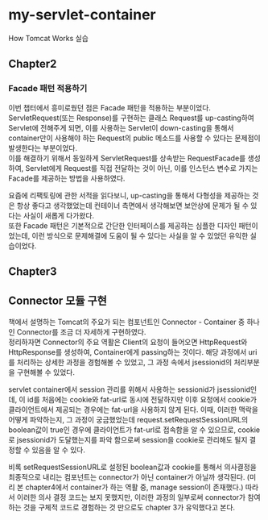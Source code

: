 # my-servlet-container
How Tomcat Works 실습

## Chapter2

### Facade 패턴 적용하기  
  
이번 챕터에서 흥미로웠던 점은 Facade 패턴을 적용하는 부분이었다.  
ServletRequest(또는 Response)를 구현하는 클래스 Request를 up-casting하여 Servlet에 전해주게 되면,
이를 사용하는 Servlet이 down-casting을 통해서 container만이 사용해야 하는 Request의 public 메소드를 사용할 수 있다는 문제점이 
발생한다는 부분이었다.  
이를 해결하기 위해서 동일하게 ServletRequest를 상속받는 RequestFacade를 생성하여, Servlet에게 Request를 직접 전달하는 것이 아닌,
이를 인스턴스 변수로 가지는 Facade를 제공하는 방법을 사용하였다.  
  
요즘에 리팩토링에 관한 서적을 읽다보니, up-casting을 통해서 다형성을 제공하는 것은 항상 좋다고 생각했었는데 
컨테이너 측면에서 생각해보면 보안상에 문제가 될 수 있다는 사실이 새롭게 다가왔다.  
또한 Facade 패턴은 기본적으로 간단한 인터페이스를 제공하는 심플한 디자인 패턴이었는데, 이런 방식으로 문제해결에 도움이 될 수 있다는 사실을
알 수 있었던 유익한 실습이었다.

## Chapter3

## Connector 모듈 구현

책에서 설명하는 Tomcat의 주요가 되는 컴포넌트인 Connector - Container 중 하나인 Connector를 조금 더 자세하게 구현하였다.  
정리하자면 Connector의 주요 역활은 Client의 요청이 들어오면 HttpRequest와 HttpResponse를 생성하여,
Container에게 passing하는 것이다.
해당 과정에서 uri를 처리하는 상세한 과정을 경험해볼 수 있었고, 그 과정 속에서 jsessionid의 처리부분을 구현해볼 수 있었다.  
  
servlet container에서 session 관리를 위해서 사용하는 sessionid가 jsessionid인데, 이 id를 처음에는 cookie와 fat-url로 동시에 전달하지만
이후 요청에서 cookie가 클라이언트에서 제공되는 경우에는 fat-url을 사용하지 않게 된다. 이때, 이러한 맥락을 어떻게 파악하는지, 그 과정이 궁금했었는데
request.setRequestSessionURL의 boolean값이 true인 경우에 클라이언트가 fat-url로 접속함을 알 수 있으므로, cookie로 jsessionid가 도달했는지를
파악 함으로써 session을 cookie로 관리해도 될지 결정할 수 있음을 알 수 있다.  
  
비록 setRequestSessionURL로 설정된 boolean값과 cookie를 통해서 의사결정을 최종적으로 내리는 컴포넌트는 connector가 아닌 container가 아닐까 생각된다.
(미리 본 chapter4에서 container가 하는 역활 중, manage session이 존재했다.) 따라서 이러한 의사 결정 코드는 보지 못했지만, 이러한 과정의 일부로써
connector가 참여하는 것을 구체적 코드로 경험하는 것 만으로도 chapter 3가 유익했다고 본다.





